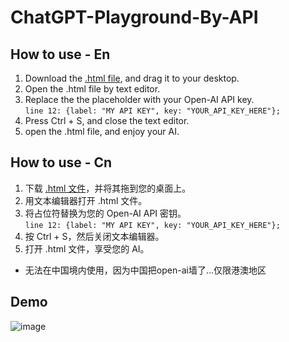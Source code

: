 # ChatGPT-Playground-By-API

## How to use - En

1. Download the [.html file](https://github.com/Henryyy-Hung/Chat-GPT-Localize-CN/archive/refs/heads/main.zip), and drag it to your desktop.
2. Open the .html file by text editor.
3. Replace the the placeholder with your Open-AI API key. <br />`line 12: {label: "MY API KEY", key: "YOUR_API_KEY_HERE"};`
4. Press Ctrl + S, and close the text editor.
5. open the .html file, and enjoy your AI.

## How to use - Cn

1. 下载 [.html 文件](https://github.com/Henryyy-Hung/Chat-GPT-Localize-CN/archive/refs/heads/main.zip)，并将其拖到您的桌面上。
2. 用文本编辑器打开 .html 文件。
3. 将占位符替换为您的 Open-AI API 密钥。 <br />`line 12: {label: "MY API KEY", key: "YOUR_API_KEY_HERE"};`
4. 按 Ctrl + S，然后关闭文本编辑器。
5. 打开 .html 文件，享受您的 AI。

* 无法在中国境内使用，因为中国把open-ai墙了...仅限港澳地区

## Demo

![image](https://user-images.githubusercontent.com/78750074/235837108-57f2319b-d43a-4fd6-957c-a07939e4e3c8.png)

